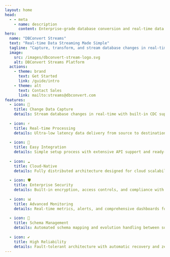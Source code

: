 ```yaml
---
layout: home
head:
  - - meta
    - name: description
      content: Enterprise-grade database conversion and real-time data streaming platform for seamless data transfer between heterogeneous databases.
hero:
  name: "DBConvert Streams"
  text: "Real-time Data Streaming Made Simple"
  tagline: "Capture, transform, and stream database changes in real-time. Built-in support for MySQL and PostgreSQL with enterprise-grade reliability and minimal latency."
  image:
    src: /images/dbconvert-stream-logo.svg
    alt: DBConvert Streams Platform
  actions:
    - theme: brand
      text: Get Started
      link: /guide/intro
    - theme: alt
      text: Contact Sales
      link: mailto:streams@dbconvert.com
features:
  - icon: 🔄
    title: Change Data Capture
    details: Stream database changes in real-time with built-in CDC support for MySQL and PostgreSQL.
  
  - icon: ⚡️
    title: Real-time Processing
    details: Ultra-low latency data delivery from source to destination with minimal overhead.
  
  - icon: 🔌
    title: Easy Integration
    details: Simple setup process with extensive API support and ready-to-use connectors.
  
  - icon: ☁️
    title: Cloud-Native
    details: Fully distributed architecture designed for cloud scalability and high availability.
  
  - icon: 🛡️
    title: Enterprise Security
    details: Built-in encryption, access controls, and compliance with security standards.
  
  - icon: 📊
    title: Advanced Monitoring
    details: Real-time metrics, alerts, and comprehensive dashboards for system health.
  
  - icon: 🧩
    title: Schema Management
    details: Automated schema mapping and evolution handling between source and destination.
  
  - icon: ✔ ️ ️
    title: High Reliability
    details: Fault-tolerant architecture with automatic recovery and zero data loss.
---
```


